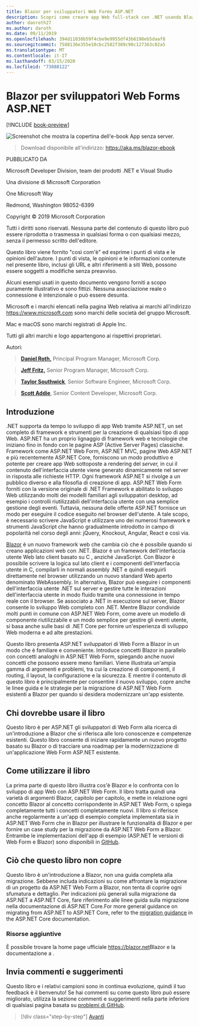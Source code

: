 ```yaml
---
title: Blazor per sviluppatori Web Forms ASP.NET
description: Scopri come creare app Web full-stack con .NET usando Blazor e .NET Core in modo semplice e familiare.
author: danroth27
ms.author: daroth
ms.date: 09/11/2019
ms.openlocfilehash: 394d11038b59f4cbe9e9955df43b6198eb5daaf8
ms.sourcegitcommit: 7588136e355e10cbc2582f389c90c127363c02a5
ms.translationtype: MT
ms.contentlocale: it-IT
ms.lasthandoff: 03/15/2020
ms.locfileid: "73088122"
---
```

# <a name="blazor-for-aspnet-web-forms-developers"></a>Blazor per sviluppatori Web Forms ASP.NET

[!INCLUDE [book-preview](../../../includes/book-preview.md)]

![Screenshot che mostra la copertina dell'e-book App senza server.](./media/index/blazor-for-web-forms-developers-cover.png)

> Download disponibile all'indirizzo: <https://aka.ms/blazor-ebook>

PUBBLICATO DA

Microsoft Developer Division, team dei prodotti .NET e Visual Studio

Una divisione di Microsoft Corporation

One Microsoft Way

Redmond, Washington 98052-6399

Copyright © 2019 Microsoft Corporation

Tutti i diritti sono riservati. Nessuna parte del contenuto di questo libro può essere riprodotta o trasmessa in qualsiasi forma o con qualsiasi mezzo, senza il permesso scritto dell'editore.

Questo libro viene fornito "così com'è" ed esprime i punti di vista e le opinioni dell'autore. I punti di vista, le opinioni e le informazioni contenute nel presente libro, inclusi gli URL e altri riferimenti a siti Web, possono essere soggetti a modifiche senza preavviso.

 Alcuni esempi usati in questo documento vengono forniti a scopo puramente illustrativo e sono fittizi. Nessuna associazione reale o connessione è intenzionale o può essere desunta.

Microsoft e i marchi elencati nella pagina Web relativa ai marchi all'indirizzo <https://www.microsoft.com> sono marchi delle società del gruppo Microsoft.

Mac e macOS sono marchi registrati di Apple Inc.

Tutti gli altri marchi e logo appartengono ai rispettivi proprietari.

Autori:

> **[Daniel Roth,](https://github.com/danroth27)** Principal Program Manager, Microsoft Corp.

> **[Jeff Fritz,](https://github.com/csharpfritz)** Senior Program Manager, Microsoft Corp.

> **[Taylor Southwick](https://github.com/twsouthwick)**, Senior Software Engineer, Microsoft Corp.

> **[Scott Addie](https://github.com/scottaddie)**, Senior Content Developer, Microsoft Corp.

## <a name="introduction"></a>Introduzione

.NET supporta da tempo lo sviluppo di app Web tramite ASP.NET, un set completo di framework e strumenti per la creazione di qualsiasi tipo di app Web. ASP.NET ha un proprio lignaggio di framework web e tecnologie che iniziano fino in fondo con le pagine ASP (Active Server Pages) classiche. Framework come ASP.NET Web Form, ASP.NET MVC, pagine Web ASP.NET e più recentemente ASP.NET Core, forniscono un modo produttivo e potente per creare app Web sottoposte a rendering del *server,* in cui il contenuto dell'interfaccia utente viene generato dinamicamente nel server in risposta alle richieste HTTP. Ogni framework ASP.NET si rivolge a un pubblico diverso e alla filosofia di creazione di app. ASP.NET Web Form forniti con la versione originale di .NET Framework e abilitato lo sviluppo Web utilizzando molti dei modelli familiari agli sviluppatori desktop, ad esempio i controlli riutilizzabili dell'interfaccia utente con una semplice gestione degli eventi. Tuttavia, nessuna delle offerte ASP.NET fornisce un modo per eseguire il codice eseguito nel browser dell'utente. A tale scopo, è necessario scrivere JavaScript e utilizzare uno dei numerosi framework e strumenti JavaScript che hanno gradualmente introdotto in campo di popolarità nel corso degli anni: jQuery, Knockout, Angular, React e così via.

[Blazor](https://blazor.net) è un nuovo framework web che cambia ciò che è possibile quando si creano applicazioni web con .NET. Blazor è un framework dell'interfaccia utente Web lato client basato su C , anziché JavaScript. Con Blazor è possibile scrivere la logica sul lato client e i componenti dell'interfaccia utente in C, compilarli in normali assembly .NET e quindi eseguirli direttamente nel browser utilizzando un nuovo standard Web aperto denominato WebAssembly. In alternativa, Blazor può eseguire i componenti dell'interfaccia utente .NET sul server e gestire tutte le interazioni dell'interfaccia utente in modo fluido tramite una connessione in tempo reale con il browser. Se associato a .NET in esecuzione sul server, Blazor consente lo sviluppo Web completo con .NET. Mentre Blazor condivide molti punti in comune con ASP.NET Web Form, come avere un modello di componente riutilizzabile e un modo semplice per gestire gli eventi utente, si basa anche sulle basi di .NET Core per fornire un'esperienza di sviluppo Web moderna e ad alte prestazioni.

Questo libro presenta ASP.NET sviluppatori di Web Form a Blazor in un modo che è familiare e conveniente. Introduce concetti Blazor in parallelo con concetti analoghi in ASP.NET Web Form, spiegando anche nuovi concetti che possono essere meno familiari. Viene illustrata un'ampia gamma di argomenti e problemi, tra cui la creazione di componenti, il routing, il layout, la configurazione e la sicurezza. E mentre il contenuto di questo libro è principalmente per consentire il nuovo sviluppo, copre anche le linee guida e le strategie per la migrazione di ASP.NET Web Form esistenti a Blazor per quando si desidera modernizzare un'app esistente.

## <a name="who-should-use-the-book"></a>Chi dovrebbe usare il libro

Questo libro è per ASP.NET gli sviluppatori di Web Form alla ricerca di un'introduzione a Blazor che si riferisca alle loro conoscenze e competenze esistenti. Questo libro consente di iniziare rapidamente un nuovo progetto basato su Blazor o di tracciare una roadmap per la modernizzazione di un'applicazione Web Form ASP.NET esistente.

## <a name="how-to-use-the-book"></a>Come utilizzare il libro

La prima parte di questo libro illustra cos'è Blazor e lo confronta con lo sviluppo di app Web con ASP.NET Web Form. Il libro tratta quindi una varietà di argomenti Blazor, capitolo per capitolo, e mette in relazione ogni concetto Blazor al concetto corrispondente in ASP.NET Web Form, o spiega completamente tutti i concetti completamente nuovi. Il libro si riferisce anche regolarmente a un'app di esempio completa implementata sia in ASP.NET Web Form che in Blazor per illustrare le funzionalità di Blazor e per fornire un case study per la migrazione da ASP.NET Web Form a Blazor. Entrambe le implementazioni dell'app di esempio (ASP.NET le versioni di Web Form e Blazor) sono disponibili in [GitHub](https://github.com/dotnet-architecture/eshoponblazor).

## <a name="what-this-book-doesnt-cover"></a>Ciò che questo libro non copre

Questo libro è un'introduzione a Blazor, non una guida completa alla migrazione. Sebbene includa indicazioni su come affrontare la migrazione di un progetto da ASP.NET Web Form a Blazor, non tenta di coprire ogni sfumatura e dettaglio. Per indicazioni più generali sulla migrazione da ASP.NET a ASP.NET Core, fare riferimento alle linee guida sulla migrazione nella documentazione di ASP.NET Core.For more general guidance on migrating from ASP.NET to ASP.NET Core, refer to the [migration guidance](https://docs.microsoft.com/aspnet/core/migration/proper-to-2x/) in the ASP.NET Core documentation.

### <a name="additional-resources"></a>Risorse aggiuntive

È possibile trovare la home page ufficiale <https://blazor.net>Blazor e la documentazione a .

## <a name="send-your-feedback"></a>Invia commenti e suggerimenti

Questo libro e i relativi campioni sono in continua evoluzione, quindi il tuo feedback è il benvenuto! Se hai commenti su come questo libro può essere migliorato, utilizza la sezione commenti e suggerimenti nella parte inferiore di qualsiasi pagina basata su [problemi di GitHub](https://github.com/dotnet/docs/issues).

>[!div class="step-by-step"]
>[Avanti](introduction.md)
